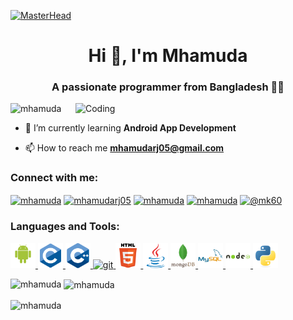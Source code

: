 [![MasterHead](https://c.tenor.com/qJ5evVs-_uUAAAAC/coding.gif)](https://mhamuda.io)
<h1 align="center">Hi 👋, I'm Mhamuda</h1>
<h3 align="center">A passionate programmer from Bangladesh 👩‍💻</h3>
<img align="right" alt="Coding" width="400" src="https://i.gifer.com/I0RO.gif">

<p align="left"> <img src="https://komarev.com/ghpvc/?username=mhamuda&label=Profile%20views&color=0e75b6&style=flat" alt="mhamuda" /> </p>

- 🌱 I’m currently learning **Android App Development**

- 📫 How to reach me **mhamudarj05@gmail.com**

<h3 align="left">Connect with me:</h3>
<p align="left">
<a href="https://www.codechef.com/users/mhamuda" target="blank"><img align="center" src="https://cdn.jsdelivr.net/npm/simple-icons@3.1.0/icons/codechef.svg" alt="mhamuda" height="30" width="40" /></a>
<a href="https://www.hackerrank.com/mhamudarj05" target="blank"><img align="center" src="https://raw.githubusercontent.com/rahuldkjain/github-profile-readme-generator/master/src/images/icons/Social/hackerrank.svg" alt="mhamudarj05" height="30" width="40" /></a>
<a href="https://codeforces.com/profile/mhamuda" target="blank"><img align="center" src="https://raw.githubusercontent.com/rahuldkjain/github-profile-readme-generator/master/src/images/icons/Social/codeforces.svg" alt="mhamuda" height="30" width="40" /></a>
<a href="https://www.leetcode.com/mhamuda" target="blank"><img align="center" src="https://raw.githubusercontent.com/rahuldkjain/github-profile-readme-generator/master/src/images/icons/Social/leet-code.svg" alt="mhamuda" height="30" width="40" /></a>
<a href="https://www.hackerearth.com/@mk60" target="blank"><img align="center" src="https://raw.githubusercontent.com/rahuldkjain/github-profile-readme-generator/master/src/images/icons/Social/hackerearth.svg" alt="@mk60" height="30" width="40" /></a>
</p>

<h3 align="left">Languages and Tools:</h3>
<p align="left"> <a href="https://developer.android.com" target="_blank" rel="noreferrer"> <img src="https://raw.githubusercontent.com/devicons/devicon/master/icons/android/android-original-wordmark.svg" alt="android" width="40" height="40"/> </a> <a href="https://www.cprogramming.com/" target="_blank" rel="noreferrer"> <img src="https://raw.githubusercontent.com/devicons/devicon/master/icons/c/c-original.svg" alt="c" width="40" height="40"/> </a> <a href="https://www.w3schools.com/cpp/" target="_blank" rel="noreferrer"> <img src="https://raw.githubusercontent.com/devicons/devicon/master/icons/cplusplus/cplusplus-original.svg" alt="cplusplus" width="40" height="40"/> </a> <a href="https://git-scm.com/" target="_blank" rel="noreferrer"> <img src="https://www.vectorlogo.zone/logos/git-scm/git-scm-icon.svg" alt="git" width="40" height="40"/> </a> <a href="https://www.w3.org/html/" target="_blank" rel="noreferrer"> <img src="https://raw.githubusercontent.com/devicons/devicon/master/icons/html5/html5-original-wordmark.svg" alt="html5" width="40" height="40"/> </a> <a href="https://www.java.com" target="_blank" rel="noreferrer"> <img src="https://raw.githubusercontent.com/devicons/devicon/master/icons/java/java-original.svg" alt="java" width="40" height="40"/> </a> <a href="https://www.mongodb.com/" target="_blank" rel="noreferrer"> <img src="https://raw.githubusercontent.com/devicons/devicon/master/icons/mongodb/mongodb-original-wordmark.svg" alt="mongodb" width="40" height="40"/> </a> <a href="https://www.mysql.com/" target="_blank" rel="noreferrer"> <img src="https://raw.githubusercontent.com/devicons/devicon/master/icons/mysql/mysql-original-wordmark.svg" alt="mysql" width="40" height="40"/> </a> <a href="https://nodejs.org" target="_blank" rel="noreferrer"> <img src="https://raw.githubusercontent.com/devicons/devicon/master/icons/nodejs/nodejs-original-wordmark.svg" alt="nodejs" width="40" height="40"/> </a> <a href="https://www.python.org" target="_blank" rel="noreferrer"> <img src="https://raw.githubusercontent.com/devicons/devicon/master/icons/python/python-original.svg" alt="python" width="40" height="40"/> </a> </p>

<p><img align="left" src="https://github-readme-stats.vercel.app/api/top-langs?username=mhamuda&show_icons=true&locale=en&layout=compact" alt="mhamuda" /></p>

<p>&nbsp;<img align="center" src="https://github-readme-stats.vercel.app/api?username=mhamuda&show_icons=true&locale=en" alt="mhamuda" /></p>

<p><img align="center" src="https://github-readme-streak-stats.herokuapp.com/?user=mhamuda&" alt="mhamuda" /></p>
